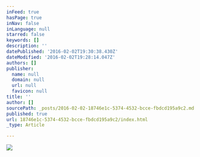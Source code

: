 ```yaml
---
inFeed: true
hasPage: true
inNav: false
inLanguage: null
starred: false
keywords: []
description: ''
datePublished: '2016-02-02T19:30:38.430Z'
dateModified: '2016-02-02T19:28:14.047Z'
authors: []
publisher:
  name: null
  domain: null
  url: null
  favicon: null
title: ''
author: []
sourcePath: _posts/2016-02-02-18746e1c-5374-4532-bcce-fbdcd195a9c2.md
published: true
url: 18746e1c-5374-4532-bcce-fbdcd195a9c2/index.html
_type: Article

---
```

![](https://the-grid-user-content.s3-us-west-2.amazonaws.com/257f85e4-aacc-48cc-9226-40e58511e5f4.jpg)